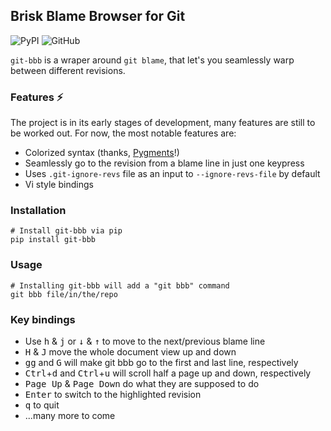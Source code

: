 <p align="center"><h2>Brisk Blame Browser for Git</h2></p>

![PyPI](https://img.shields.io/pypi/v/git-bbb?style=for-the-badge)
![GitHub](https://img.shields.io/github/license/mrmino/git-bbb?style=for-the-badge)

`git-bbb` is a wraper around `git blame`, that let's you seamlessly warp
between different revisions.

### Features ⚡

The project is in its early stages of development, many features are still to
be worked out. For now, the most notable features are:

 - Colorized syntax (thanks, [Pygments](https://pygments.org/)!)
 - Seamlessly go to the revision from a blame line in just one keypress
 - Uses `.git-ignore-revs` file as an input to `--ignore-revs-file` by default
 - Vi style bindings

### Installation

```
# Install git-bbb via pip
pip install git-bbb
```

### Usage

```
# Installing git-bbb will add a "git bbb" command
git bbb file/in/the/repo
```

### Key bindings

- Use <kbd>h</kbd> & <kbd>j</kbd> or <kbd>↓</kbd> & <kbd>↑</kbd> to move to the
  next/previous blame line
- <kbd>H</kbd> & <kbd>J</kbd> move the whole document view up and down
- <kbd>gg</kbd> and <kbd>G</kbd> will make git bbb go to the first and last
  line, respectively
- <kbd>Ctrl</kbd>+<kbd>d</kbd> and <kbd>Ctrl</kbd>+<kbd>u</kbd> will scroll
  half a page up and down, respectively
- <kbd>Page Up</kbd> & <kbd>Page Down</kbd> do what they are supposed to do
- <kbd>Enter</kbd> to switch to the highlighted revision
- <kbd>q</kbd> to quit
- ...many more to come
